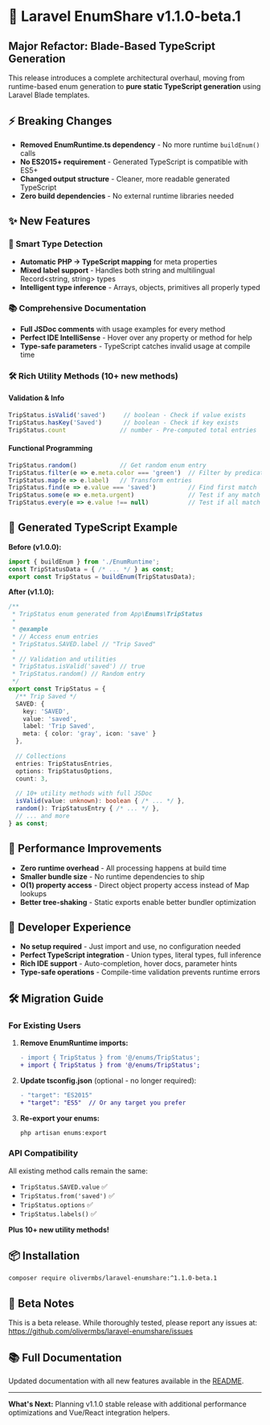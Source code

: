 # 🚀 Laravel EnumShare v1.1.0-beta.1

## Major Refactor: Blade-Based TypeScript Generation

This release introduces a complete architectural overhaul, moving from runtime-based enum generation to **pure static TypeScript generation** using Laravel Blade templates.

## ⚡ Breaking Changes

- **Removed EnumRuntime.ts dependency** - No more runtime `buildEnum()` calls
- **No ES2015+ requirement** - Generated TypeScript is compatible with ES5+
- **Changed output structure** - Cleaner, more readable generated TypeScript
- **Zero build dependencies** - No external runtime libraries needed

## ✨ New Features

### 🎯 Smart Type Detection
- **Automatic PHP → TypeScript mapping** for meta properties
- **Mixed label support** - Handles both string and multilingual Record<string, string> types
- **Intelligent type inference** - Arrays, objects, primitives all properly typed

### 📚 Comprehensive Documentation
- **Full JSDoc comments** with usage examples for every method
- **Perfect IDE IntelliSense** - Hover over any property or method for help
- **Type-safe parameters** - TypeScript catches invalid usage at compile time

### 🛠️ Rich Utility Methods (10+ new methods)

#### Validation & Info
```typescript
TripStatus.isValid('saved')     // boolean - Check if value exists
TripStatus.hasKey('Saved')      // boolean - Check if key exists  
TripStatus.count               // number - Pre-computed total entries
```

#### Functional Programming
```typescript
TripStatus.random()            // Get random enum entry
TripStatus.filter(e => e.meta.color === 'green')  // Filter by predicate
TripStatus.map(e => e.label)   // Transform entries
TripStatus.find(e => e.value === 'saved')         // Find first match
TripStatus.some(e => e.meta.urgent)               // Test if any match
TripStatus.every(e => e.value !== null)           // Test if all match
```

## 🎨 Generated TypeScript Example

**Before (v1.0.0):**
```typescript
import { buildEnum } from './EnumRuntime';
const TripStatusData = { /* ... */ } as const;
export const TripStatus = buildEnum(TripStatusData);
```

**After (v1.1.0):**
```typescript
/**
 * TripStatus enum generated from App\Enums\TripStatus
 * 
 * @example
 * // Access enum entries
 * TripStatus.SAVED.label // "Trip Saved" 
 * 
 * // Validation and utilities
 * TripStatus.isValid('saved') // true
 * TripStatus.random() // Random entry
 */
export const TripStatus = {
  /** Trip Saved */
  SAVED: {
    key: 'SAVED',
    value: 'saved', 
    label: 'Trip Saved',
    meta: { color: 'gray', icon: 'save' }
  },
  
  // Collections
  entries: TripStatusEntries,
  options: TripStatusOptions,
  count: 3,
  
  // 10+ utility methods with full JSDoc
  isValid(value: unknown): boolean { /* ... */ },
  random(): TripStatusEntry { /* ... */ },
  // ... and more
} as const;
```

## 🚀 Performance Improvements

- **Zero runtime overhead** - All processing happens at build time
- **Smaller bundle size** - No runtime dependencies to ship
- **O(1) property access** - Direct object property access instead of Map lookups
- **Better tree-shaking** - Static exports enable better bundler optimization

## 🎯 Developer Experience

- **No setup required** - Just import and use, no configuration needed  
- **Perfect TypeScript integration** - Union types, literal types, full inference
- **Rich IDE support** - Auto-completion, hover docs, parameter hints
- **Type-safe operations** - Compile-time validation prevents runtime errors

## 🛠️ Migration Guide

### For Existing Users

1. **Remove EnumRuntime imports:**
   ```diff
   - import { TripStatus } from '@/enums/TripStatus';
   + import { TripStatus } from '@/enums/TripStatus';
   ```

2. **Update tsconfig.json** (optional - no longer required):
   ```diff
   - "target": "ES2015"
   + "target": "ES5"  // Or any target you prefer
   ```

3. **Re-export your enums:**
   ```bash
   php artisan enums:export
   ```

### API Compatibility

All existing method calls remain the same:
- `TripStatus.SAVED.value` ✅
- `TripStatus.from('saved')` ✅  
- `TripStatus.options` ✅
- `TripStatus.labels()` ✅

**Plus 10+ new utility methods!**

## 📦 Installation

```bash
composer require olivermbs/laravel-enumshare:^1.1.0-beta.1
```

## 🧪 Beta Notes

This is a beta release. While thoroughly tested, please report any issues at:
https://github.com/olivermbs/laravel-enumshare/issues

## 📚 Full Documentation

Updated documentation with all new features available in the [README](https://github.com/olivermbs/laravel-enumshare#readme).

---

**What's Next:** Planning v1.1.0 stable release with additional performance optimizations and Vue/React integration helpers.